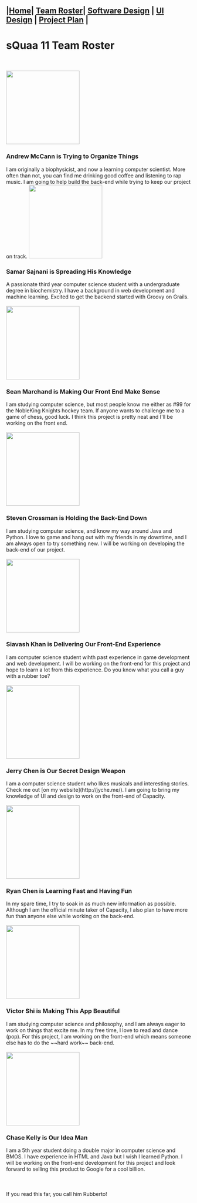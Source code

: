 ## |[Home](https://ssajnani.github.io/Capacity/homepage.html)| [Team Roster](https://ssajnani.github.io/Capacity/teamPage.html)| [Software Design](https://ssajnani.github.io/Capacity/softwaredesign.html) | [UI Design](https://ssajnani.github.io/Capacity/uidesign.html) | [Project Plan](https://ssajnani.github.io/Capacity/projectplan.html) |

# sQuaa 11 Team Roster
<br/>
<br/>
<img src="http://i.imgur.com/JyGmuVL.jpg" width="200" height="200" />
<br/>
<h3>Andrew McCann is Trying to Organize Things</h3>
I am originally a biophysicist, and now a learning computer scientist. More often than not, you can find me drinking good coffee and listening to rap music. I am going to help build the back-end while trying to keep our project on track.

<img src="http://i.imgur.com/C4Ml6sE.jpg" width="200" height="200" />
<br/>
<h3>Samar Sajnani is Spreading His Knowledge</h3>
A passionate third year computer science student with a undergraduate degree in biochemistry. I have a background in web development and machine learning. Excited to get the backend started with Groovy on Grails.
<br/>
<br/>
<img src="http://i.imgur.com/J5tmGq3.png" width="200" height="200" />
<br/>
<h3>Sean Marchand is Making Our Front End Make Sense</h3>
I am studying computer science, but most people know me either as #99 for the NobleKing Knights hockey team. If anyone wants to challenge me to a game of chess, good luck. I think this project is pretty neat and I'll be working on the front end. 
<br/>
<br/>
<img src="http://i.imgur.com/0mKzg6c.jpg" width="200" height="200" />
<br/>
<h3>Steven Crossman is Holding the Back-End Down</h3>
I am studying computer science, and know my way around Java and Python. I love to game and hang out with my friends in my downtime, and I am always open to try something new. I will be working on developing the back-end of our project.
<br/>
<br/>
<img src="http://i.imgur.com/Lmobj8c.jpg" width="200" height="200" />
<br/>
<h3>Siavash Khan is Delivering Our Front-End Experience</h3>
I am computer science student wihth past experience in game development and web development. I will be working on the front-end for this project and hope to learn a lot from this experience. Do you know what you call a guy with a rubber toe?
<br/>
<br/>
<img src="http://i.imgur.com/joaVkL7.jpg" width="200" height="200" />
<br/>
<h3>Jerry Chen is Our Secret Design Weapon</h3>
I am a computer science student who likes musicals and interesting stories. Check me out [on my website](http://jyche.me/). I am going to bring my knowledge of UI and design to work on the front-end of Capacity.
<br/>
<br/>
<img src="http://i.imgur.com/OHgRaeV.jpg" width="200" height="200" />
<br/>
<h3>Ryan Chen is Learning Fast and Having Fun</h3>
In my spare time, I try to soak in as much new information as possible. Although I am the official minute taker of Capacity, I also plan to have more fun than anyone else while working on the back-end.
<br/>
<br/>
<img src="http://i.imgur.com/sQirUth.jpg" width="200" height="200" />
<br/>
<h3>Victor Shi is Making This App Beautiful</h3>
I am studying computer science and philosophy, and I am always eager to work on things that excite me. In my free time, I love to read and dance (pop). For this project, I am working on the front-end which means someone else has to do the ~~hard work~~ back-end.
<br/>
<br/>
<img src="http://i.imgur.com/9wlqlTD.jpg" width="200" height="200" />
<br/>
<h3>Chase Kelly is Our Idea Man</h3>
I am a 5th year student doing a double major in computer science and BMOS. I have experience in HTML and Java but I wish I learned Python. I will be working on the front-end development for this project and look forward to selling this product to Google for a cool billion.
<br/>
<br/>
<br/>
<br/>
If you read this far, you call him Rubberto!
